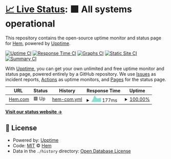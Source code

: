 # [📈 Live Status](https://hemdesignstudio.github.io/upptime): <!--live status--> **🟩 All systems operational**

This repository contains the open-source uptime monitor and status page for [Hem](https://www.hem.com/), powered by [Upptime](https://github.com/upptime/upptime).

[![Uptime CI](https://github.com/koj-co/upptime/workflows/Uptime%20CI/badge.svg)](https://github.com/koj-co/upptime/actions?query=workflow%3A%22Uptime+CI%22)
[![Response Time CI](https://github.com/koj-co/upptime/workflows/Response%20Time%20CI/badge.svg)](https://github.com/koj-co/upptime/actions?query=workflow%3A%22Response+Time+CI%22)
[![Graphs CI](https://github.com/koj-co/upptime/workflows/Graphs%20CI/badge.svg)](https://github.com/koj-co/upptime/actions?query=workflow%3A%22Graphs+CI%22)
[![Static Site CI](https://github.com/koj-co/upptime/workflows/Static%20Site%20CI/badge.svg)](https://github.com/koj-co/upptime/actions?query=workflow%3A%22Static+Site+CI%22)
[![Summary CI](https://github.com/koj-co/upptime/workflows/Summary%20CI/badge.svg)](https://github.com/koj-co/upptime/actions?query=workflow%3A%22Summary+CI%22)

With [Upptime](https://upptime.js.org), you can get your own unlimited and free uptime monitor and status page, powered entirely by a GitHub repository. We use [Issues](https://github.com/hemdesignstudio/upptime/issues) as incident reports, [Actions](https://github.com/hemdesignstudio/upptime/actions) as uptime monitors, and [Pages](https://hemdesignstudio.github.io/upptime) for the status page.

<!--start: status pages-->
<!-- This summary is generated by Upptime (https://github.com/upptime/upptime) -->
<!-- Do not edit this manually, your changes will be overwritten -->
<!-- prettier-ignore -->
| URL | Status | History | Response Time | Uptime |
| --- | ------ | ------- | ------------- | ------ |
| <img alt="" src="https://favicons.githubusercontent.com/www.hem.com" height="13"> [Hem.com](https://www.hem.com) | 🟩 Up | [hem-com.yml](https://github.com/hemdesignstudio/upptime/commits/master/history/hem-com.yml) | <details><summary><img alt="Response time graph" src="./graphs/hem-com/response-time-week.png" height="20"> 177ms</summary><br><a href="https://hemdesignstudio.github.io/upptime/history/hem-com"><img alt="Response time 177" src="https://img.shields.io/endpoint?url=https%3A%2F%2Fraw.githubusercontent.com%2Fhemdesignstudio%2Fupptime%2Fmaster%2Fapi%2Fhem-com%2Fresponse-time.json"></a><br><a href="https://hemdesignstudio.github.io/upptime/history/hem-com"><img alt="24-hour response time 177" src="https://img.shields.io/endpoint?url=https%3A%2F%2Fraw.githubusercontent.com%2Fhemdesignstudio%2Fupptime%2Fmaster%2Fapi%2Fhem-com%2Fresponse-time-day.json"></a><br><a href="https://hemdesignstudio.github.io/upptime/history/hem-com"><img alt="7-day response time 177" src="https://img.shields.io/endpoint?url=https%3A%2F%2Fraw.githubusercontent.com%2Fhemdesignstudio%2Fupptime%2Fmaster%2Fapi%2Fhem-com%2Fresponse-time-week.json"></a><br><a href="https://hemdesignstudio.github.io/upptime/history/hem-com"><img alt="30-day response time 177" src="https://img.shields.io/endpoint?url=https%3A%2F%2Fraw.githubusercontent.com%2Fhemdesignstudio%2Fupptime%2Fmaster%2Fapi%2Fhem-com%2Fresponse-time-month.json"></a><br><a href="https://hemdesignstudio.github.io/upptime/history/hem-com"><img alt="1-year response time 177" src="https://img.shields.io/endpoint?url=https%3A%2F%2Fraw.githubusercontent.com%2Fhemdesignstudio%2Fupptime%2Fmaster%2Fapi%2Fhem-com%2Fresponse-time-year.json"></a></details> | <details><summary><a href="https://hemdesignstudio.github.io/upptime/history/hem-com">100.00%</a></summary><a href="https://hemdesignstudio.github.io/upptime/history/hem-com"><img alt="All-time uptime 100.00%" src="https://img.shields.io/endpoint?url=https%3A%2F%2Fraw.githubusercontent.com%2Fhemdesignstudio%2Fupptime%2Fmaster%2Fapi%2Fhem-com%2Fuptime.json"></a><br><a href="https://hemdesignstudio.github.io/upptime/history/hem-com"><img alt="24-hour uptime 100.00%" src="https://img.shields.io/endpoint?url=https%3A%2F%2Fraw.githubusercontent.com%2Fhemdesignstudio%2Fupptime%2Fmaster%2Fapi%2Fhem-com%2Fuptime-day.json"></a><br><a href="https://hemdesignstudio.github.io/upptime/history/hem-com"><img alt="7-day uptime 100.00%" src="https://img.shields.io/endpoint?url=https%3A%2F%2Fraw.githubusercontent.com%2Fhemdesignstudio%2Fupptime%2Fmaster%2Fapi%2Fhem-com%2Fuptime-week.json"></a><br><a href="https://hemdesignstudio.github.io/upptime/history/hem-com"><img alt="30-day uptime 100.00%" src="https://img.shields.io/endpoint?url=https%3A%2F%2Fraw.githubusercontent.com%2Fhemdesignstudio%2Fupptime%2Fmaster%2Fapi%2Fhem-com%2Fuptime-month.json"></a><br><a href="https://hemdesignstudio.github.io/upptime/history/hem-com"><img alt="1-year uptime 100.00%" src="https://img.shields.io/endpoint?url=https%3A%2F%2Fraw.githubusercontent.com%2Fhemdesignstudio%2Fupptime%2Fmaster%2Fapi%2Fhem-com%2Fuptime-year.json"></a></details>

<!--end: status pages-->

[**Visit our status website →**](https://hemdesignstudio.github.io/upptime)

## 📄 License

- Powered by: [Upptime](https://github.com/upptime/upptime)
- Code: [MIT](./LICENSE) © [Hem](https://www.hem.com/)
- Data in the `./history` directory: [Open Database License](https://opendatacommons.org/licenses/odbl/1-0/)
